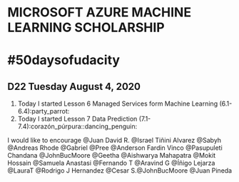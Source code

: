 
[D28]: https://github.com/susyjam/NutanixHybridCloud/blob/master/%2330days_udacity/images/D28%20Nutanix.png

# MICROSOFT AZURE MACHINE LEARNING SCHOLARSHIP

# #50daysofudacity

## D22 Tuesday August 4, 2020
  1. Today I started Lesson 6 Managed Services form Machine Learning (6.1-6.4):party_parrot:
  2. Today I started Lesson 7 Data Prediction (7.1-7.4):corazón_púrpura::dancing_penguin:
  
I would like to encourage @Juan David R. @Israel Tiñini Alvarez @Sabyh @Andreas Rhode @Gabriel @Pree @Anderson Fardin Vinco @Pasupuleti Chandana @JohnBucMoore @Geetha @Aishwarya Mahapatra @Mokit Hossain @Samuela Anastasi @Fernando T @Aravind G @Íñigo Lejarza @LauraT @Rodrigo J Hernandez @Cesar S.@JohnBucMoore @Juan Pineda

  
